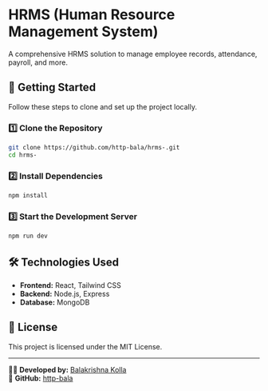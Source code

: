 # HRMS (Human Resource Management System)

A comprehensive HRMS solution to manage employee records, attendance, payroll, and more.

## 🚀 Getting Started

Follow these steps to clone and set up the project locally.

### 1️⃣ Clone the Repository

```sh
git clone https://github.com/http-bala/hrms-.git
cd hrms-
```

### 2️⃣ Install Dependencies

```sh
npm install
```

### 3️⃣ Start the Development Server

```sh
npm run dev
```

## 🛠️ Technologies Used

- **Frontend:** React, Tailwind CSS
- **Backend:** Node.js, Express
- **Database:** MongoDB

## 📄 License

This project is licensed under the MIT License.

---

👨‍💻 **Developed by:** [Balakrishna Kolla](https://balakrishna.site)  
🔗 **GitHub:** [http-bala](https://github.com/http-bala)
